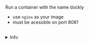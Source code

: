 
Run a container with the name dockly
* use `nginx` as your image
* must be acessible on port 8081




<br>
<details><summary>Info</summary>
<br>

Testing
```

</details>



<br>
<details><summary>Solution</summary>
<br>

<br>

testing

</details>
